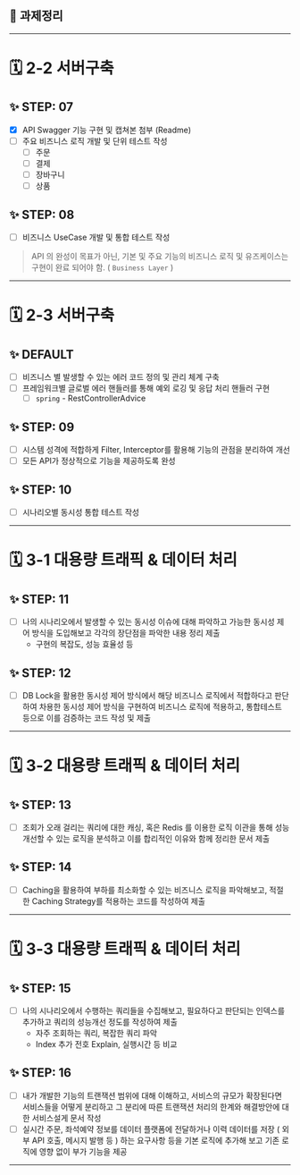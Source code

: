 ## 🎯 과제정리

---
# 🗓️ 2-2 서버구축
## ✨ STEP: 07
- [x] API Swagger 기능 구현 및 캡쳐본 첨부 (Readme)
- [ ] 주요 비즈니스 로직 개발 및 단위 테스트 작성
  - [ ] 주문
  - [ ] 결제
  - [ ] 장바구니
  - [ ] 상품

## ✨ STEP: 08
- [ ] 비즈니스 UseCase 개발 및 통합 테스트 작성
> API 의 완성이 목표가 아닌, 기본 및 주요 기능의 비즈니스 로직 및 유즈케이스는 구현이 완료 되어야 함. ( `Business Layer` )
---
# 🗓️ 2-3 서버구축
## ✨ DEFAULT
- [ ] 비즈니스 별 발생할 수 있는 에러 코드 정의 및 관리 체계 구축
- [ ] 프레임워크별 글로벌 에러 핸들러를 통해 예외 로깅 및 응답 처리 핸들러 구현
  - [ ] `spring` - RestControllerAdvice

## ✨ STEP: 09
- [ ] 시스템 성격에 적합하게 Filter, Interceptor를 활용해 기능의 관점을 분리하여 개선
- [ ] 모든 API가 정상적으로 기능을 제공하도록 완성

## ✨ STEP: 10
- [ ] 시나리오별 동시성 통합 테스트 작성
---
# 🗓️ 3-1 대용량 트래픽 & 데이터 처리
## ✨ STEP: 11
- [ ] 나의 시나리오에서 발생할 수 있는 동시성 이슈에 대해 파악하고 가능한 동시성 제어 방식을 도입해보고 각각의 장단점을 파악한 내용 정리 제출
  - 구현의 복잡도, 성능 효율성 등

## ✨ STEP: 12
- [ ] DB Lock을 활용한 동시성 제어 방식에서 해당 비즈니스 로직에서 적합하다고 판단하여 차용한 동시성 제어 방식을 구현하여 비즈니스 로직에 적용하고, 통합테스트 등으로 이를 검증하는 코드 작성 및 제출
---
# 🗓️ 3-2 대용량 트래픽 & 데이터 처리
## ✨ STEP: 13
- [ ] 조회가 오래 걸리는 쿼리에 대한 캐싱, 혹은 Redis 를 이용한 로직 이관을 통해 성능 개선할 수 있는 로직을 분석하고 이를 합리적인 이유와 함께 정리한 문서 제출

## ✨ STEP: 14
- [ ] Caching을 활용하여 부하를 최소화할 수 있는 비즈니스 로직을 파악해보고, 적절한 Caching Strategy를 적용하는 코드를 작성하여 제출
---
# 🗓️ 3-3 대용량 트래픽 & 데이터 처리
## ✨ STEP: 15
- [ ] 나의 시나리오에서 수행하는 쿼리들을 수집해보고, 필요하다고 판단되는 인덱스를 추가하고 쿼리의 성능개선 정도를 작성하여 제출
  - 자주 조회하는 쿼리, 복잡한 쿼리 파악
  - Index 추가 전호 Explain, 실행시간 등 비교

## ✨ STEP: 16
- [ ] 내가 개발한 기능의 트랜잭션 범위에 대해 이해하고, 서비스의 규모가 확장된다면 서비스들을 어떻게 분리하고 그 분리에 따른 트랜잭션 처리의 한계와 해결방안에 대한 서비스설게 문서 작성
- [ ] 실시간 주문, 좌석예약 정보를 데이터 플랫폼에 전달하거나 이력 데이터를 저장 ( 외부 API 호출, 메시지 발행 등 ) 하는 요구사항 등을 기본 로직에 추가해 보고 기존 로직에 영향 없이 부가 기능을 제공
---